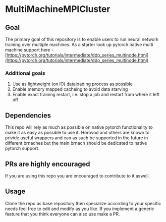 # MultiMachineMPICluster
## Goal
The primary goal of this repository is to enable users to run neural network training over multiple machines. As a starter look up pytorch native multi machine support here - [https://pytorch.org/tutorials/intermediate/ddp_series_multinode.html](https://pytorch.org/tutorials/intermediate/ddp_series_multinode.html)
### Additional goals
1. Use as lightweight (on IO) dataloading process as possible
2. Enable memory mapped cacheing to avoid data starving
3. Enable exact training restart, i.e. stop a job and restart from where it left off

## Dependencies
This repo will rely as much as possible on native pytorch functionality to make it as easy as possible to use it. Horovod and others are known to privide useful wrappers and can as such be supported in the future in different brnaches but the main brnach should be dedicated to native pytorch support.

## PRs are highly encouraged
If you are using this repo you are encouraged to contribute to it aswell.

## Usage
Clone the repo as base repository then specialize according to your specific needs feel free to edit and modify as you like. If you implement a generic feature that you think everyone can also use make a PR.
